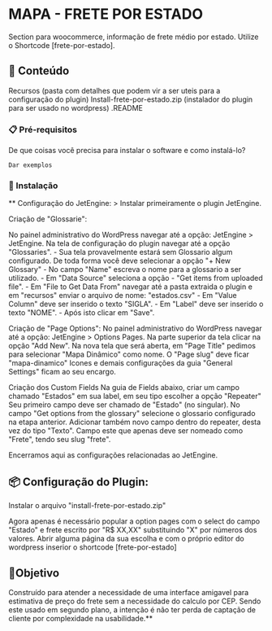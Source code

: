 # MAPA - FRETE POR ESTADO

Section para woocommerce, informação de frete médio por estado. Utilize o Shortcode [frete-por-estado].

## 🚀 Conteúdo

Recursos 		(pasta com detalhes que podem vir a ser uteis para a configuração do plugin)
Install-frete-por-estado.zip 	(instalador do plugin para ser usado no wordpress)
.README
		

### 📋 Pré-requisitos

De que coisas você precisa para instalar o software e como instalá-lo?

```
Dar exemplos
```

### 🔧 Instalação

** Configuração do JetEngine:
		> Instalar primeiramente o plugin JetEngine.

Criação de "Glossarie":
		
 No painel administrativo do WordPress navegar até a opção: JetEngine > JetEngine.
 Na tela de configuração do plugin navegar até a opção "Glossaries".
	- Sua tela provavelmente estará sem Glossario algum configurado. De toda forma você deve selecionar a opção "+ New Glossary"
	- No campo "Name" escreva o nome para a glossario a ser utilizado.
	- Em "Data Source" seleciona a opção - "Get items from uploaded file".
	- Em "File to Get Data From" navegar até a pasta extraida o plugin e em "recursos" enviar o arquivo de nome: "estados.csv"
	- Em "Value Column" deve ser inserido o texto "SIGLA".
	- Em "Label" deve ser inserido o texto "NOME".
	- Após isto clicar em "Save".

Criação de "Page Options":
 No painel administrativo do WordPress navegar até a opção: JetEngine > Options Pages.
 Na parte superior da tela clicar na opção "Add New".
 Na nova tela que será aberta, em "Page Title" pedimos para selecionar "Mapa Dinâmico" como nome.
 O "Page slug" deve ficar "mapa-dinamico"
 Icones e demais configurações da guia "General Settings" ficam ao seu encargo.
		
    
Criação dos Custom Fields
 Na guia de Fields abaixo, criar um campo chamado "Estados" em sua label, em seu tipo escolher a opção "Repeater"
 Seu primeiro campo deve ser chamado de "Estado" (no singular). 
 No campo "Get options from the glossary" selecione o glossario configurado na etapa anterior.
 Adicionar também novo campo dentro do repeater, desta vez do tipo "Texto".
 Campo este que apenas deve ser nomeado como "Frete", tendo seu slug "frete".


Encerramos aqui as configurações relacionadas ao JetEngine.


## 📦 Configuração do Plugin: 

Instalar o arquivo "install-frete-por-estado.zip" 
			
 Agora apenas é necessário popular a option pages com o select do campo "Estado" e frete escrito por "R$ XX,XX" substituindo "X" por números dos valores.
 Abrir alguma página da sua escolha e com o próprio editor do wordpress inserior o shortcode [frete-por-estado]
			
			


## 📄Objetivo

Construído para atender a necessidade de uma interface amigavel para estimativa de preço do frete sem a necessidade do calculo por CEP. Sendo este usado em segundo plano, a intenção é não ter perda de captação de cliente por complexidade na usabilidade.**



